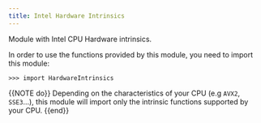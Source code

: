 ```yaml
---
title: Intel Hardware Intrinsics
---
```


Module with Intel CPU Hardware intrinsics.

In order to use the functions provided by this module, you need to import this module:

```kalk
>>> import HardwareIntrinsics
```

{{NOTE do}}
Depending on the characteristics of your CPU (e.g `AVX2`, `SSE3`...), this module will import only the intrinsic functions supported by your CPU.
{{end}}